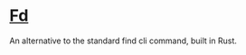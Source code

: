 # [Fd](https://github.com/sharkdp/fd)

An alternative to the standard find cli command, built in Rust.
